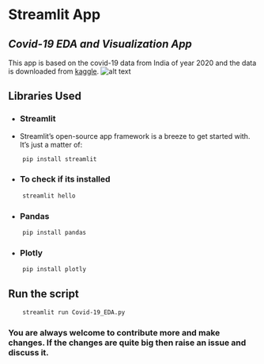 # Streamlit App
## _Covid-19 EDA and Visualization App_


This app is based on the covid-19 data from India of year 2020 and the data is downloaded from [kaggle](https://www.kaggle.com/).
![alt text](D:\SACHIN\Desktop\WebAppPreview.png)


## Libraries Used


- ### Streamlit
- Streamlit’s open-source app framework is a breeze to get started with. It’s just a matter of:
```sh
    pip install streamlit
```
- ### To check if its installed
```sh
    streamlit hello
```

- ### Pandas
```sh
    pip install pandas
```
- ### Plotly
```sh
    pip install plotly
```
## Run the script

```sh
    streamlit run Covid-19_EDA.py
```

### You are always welcome to contribute more and make changes. If the changes are quite big then raise an issue and discuss it.






